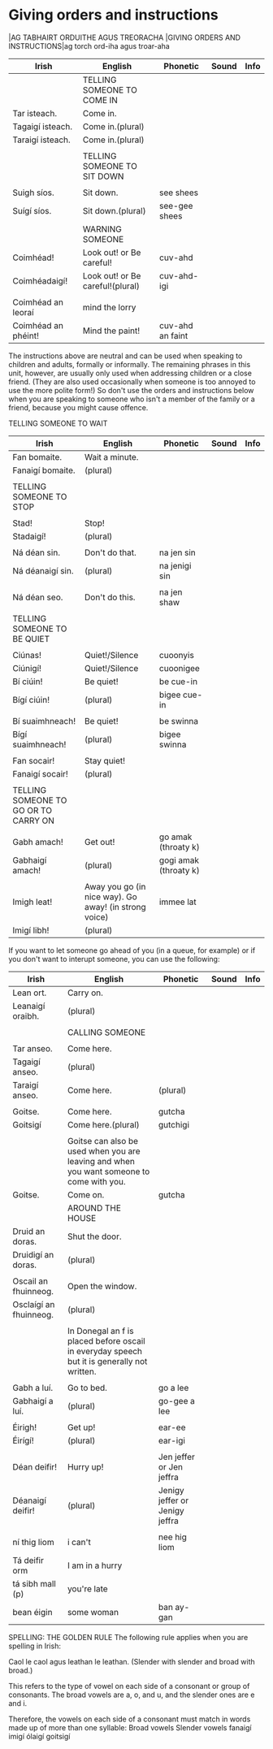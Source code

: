 # Giving orders and instructions

|AG TABHAIRT ORDUITHE AGUS TREORACHA |GIVING
ORDERS AND INSTRUCTIONS|ag torch ord-iha agus troar-aha



|Irish|English|Phonetic|Sound|Info|
|------|-------|--------|-----|----|
||TELLING SOMEONE TO COME IN
|Tar isteach. |Come in.
|Tagaigí isteach. |Come in.(plural)
|Taraigí isteach. |Come in.(plural)
||
||TELLING SOMEONE TO SIT DOWN
||
|Suigh síos. |Sit down.|see shees
|Suígí síos. |Sit down.(plural)|see-gee shees
||WARNING SOMEONE
|Coimhéad! |Look out! or Be careful!|cuv-ahd
|Coimhéadaigí! |Look out! or Be careful!(plural)|cuv-ahd-igi
||
|Coimhéad an leoraí|mind the lorry
|Coimhéad an phéint! |Mind the paint!|cuv-ahd an faint


The instructions above are neutral and can be used when speaking to children and adults, formally or informally.
The remaining phrases in this unit, however, are usually only used when addressing children or a close friend. (They are also used occasionally when someone is too annoyed to use the more polite form!)
So don't use the orders and instructions below when you are speaking to someone who isn't a member of the family or a friend, because you might cause offence.


TELLING SOMEONE TO WAIT


|Irish|English|Phonetic|Sound|Info|
|------|-------|--------|-----|----|
|Fan bomaite. |Wait a minute.
|Fanaigí bomaite.|(plural)
||
|TELLING SOMEONE TO STOP
||
|Stad! |Stop!
|Stadaigí!|(plural)
||
|Ná déan sin. |Don't do that.|na jen sin
|Ná déanaigí sin.|(plural)|na jenigi sin
||
|Ná déan seo. |Don't do this.|na jen shaw
||
|TELLING SOMEONE TO BE QUIET
||
|Ciúnas! |Quiet!/Silence|cuoonyis
|Ciúnigí! |Quiet!/Silence|cuoonigee
|Bí ciúin! |Be quiet!|be cue-in
|Bígí ciúin!|(plural)|bigee cue-in
||
|Bí suaimhneach! |Be quiet!|be swinna
|Bígí suaimhneach!|(plural)|bigee swinna
||
|Fan socair! |Stay quiet!
|Fanaigí socair!|(plural)
||
|TELLING SOMEONE TO GO OR TO CARRY ON
||
|Gabh amach! |Get out!|go amak (throaty k)
|Gabhaigí amach!|(plural)|gogi amak (throaty k)
||
|Imigh leat! |Away you go (in nice way).  Go away! (in strong voice)|immee lat
|Imigí libh!|(plural)

If you want to let someone go ahead of you (in a queue, for example) or if you don't want to interupt someone, you can use the following:


|Irish|English|Phonetic|Sound|Info|
|------|-------|--------|-----|----|
|Lean ort. |Carry on.
|Leanaigí oraibh.|(plural)
||
||CALLING SOMEONE
||
|Tar anseo. |Come here.
|Tagaigí anseo.|(plural)
|Taraigí anseo. |Come here.|(plural)
||
|Goitse. |Come here.|gutcha
|Goitsigí |Come here.(plural)|gutchigi
||
||Goitse can also be used when you are leaving and when you want someone to come with you.
|Goitse. |Come on.|gutcha
||AROUND THE HOUSE
|Druid an doras. |Shut the door.
|Druidigí an doras.|(plural)
||
|Oscail an fhuinneog. |Open the window.
|Osclaígí an fhuinneog.|(plural)
||
||In Donegal an f is placed before oscail in everyday speech but it is generally not written.
||
|Gabh a luí. |Go to bed.|go a lee
|Gabhaigí a luí.|(plural)|go-gee a lee
||
|Éirigh! |Get up!|ear-ee
|Éirígí!|(plural)|ear-igi
||
|Déan deifir! |Hurry up!|Jen jeffer or Jen jeffra
|Déanaigí deifir!|(plural)|Jenigy jeffer or Jenigy jeffra
||
|ní thig liom|i can't|nee hig liom
|Tá deifir orm|I am in a hurry
|tá sibh mall (p)|you're late
|bean éigin|some woman|ban ay-gan


SPELLING: THE GOLDEN RULE
The following rule applies when you are spelling in Irish:

Caol le caol agus leathan le leathan.
(Slender with slender and broad with broad.)

This refers to the type of vowel on each side of a consonant or group of consonants. The broad vowels are a, o, and u, and the slender ones are e and i.

Therefore, the vowels on each side of a consonant must match in words made up of more than one syllable:
Broad vowels	Slender vowels
fanaigí	imigí
ólaigí	goitsigí